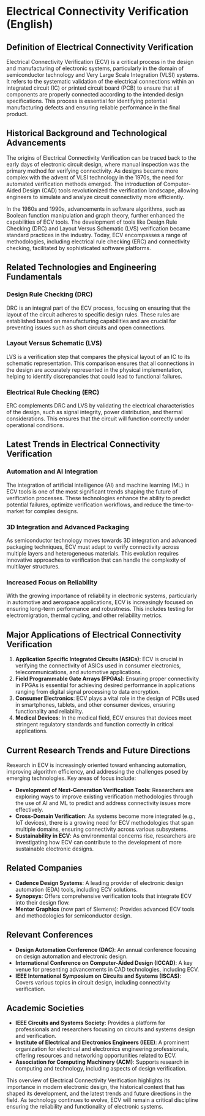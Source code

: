 # Electrical Connectivity Verification (English)

## Definition of Electrical Connectivity Verification

Electrical Connectivity Verification (ECV) is a critical process in the design and manufacturing of electronic systems, particularly in the domain of semiconductor technology and Very Large Scale Integration (VLSI) systems. It refers to the systematic validation of the electrical connections within an integrated circuit (IC) or printed circuit board (PCB) to ensure that all components are properly connected according to the intended design specifications. This process is essential for identifying potential manufacturing defects and ensuring reliable performance in the final product.

## Historical Background and Technological Advancements

The origins of Electrical Connectivity Verification can be traced back to the early days of electronic circuit design, where manual inspection was the primary method for verifying connectivity. As designs became more complex with the advent of VLSI technology in the 1970s, the need for automated verification methods emerged. The introduction of Computer-Aided Design (CAD) tools revolutionized the verification landscape, allowing engineers to simulate and analyze circuit connectivity more efficiently.

In the 1980s and 1990s, advancements in software algorithms, such as Boolean function manipulation and graph theory, further enhanced the capabilities of ECV tools. The development of tools like Design Rule Checking (DRC) and Layout Versus Schematic (LVS) verification became standard practices in the industry. Today, ECV encompasses a range of methodologies, including electrical rule checking (ERC) and connectivity checking, facilitated by sophisticated software platforms.

## Related Technologies and Engineering Fundamentals

### Design Rule Checking (DRC)

DRC is an integral part of the ECV process, focusing on ensuring that the layout of the circuit adheres to specific design rules. These rules are established based on manufacturing capabilities and are crucial for preventing issues such as short circuits and open connections.

### Layout Versus Schematic (LVS)

LVS is a verification step that compares the physical layout of an IC to its schematic representation. This comparison ensures that all connections in the design are accurately represented in the physical implementation, helping to identify discrepancies that could lead to functional failures.

### Electrical Rule Checking (ERC)

ERC complements DRC and LVS by validating the electrical characteristics of the design, such as signal integrity, power distribution, and thermal considerations. This ensures that the circuit will function correctly under operational conditions.

## Latest Trends in Electrical Connectivity Verification

### Automation and AI Integration

The integration of artificial intelligence (AI) and machine learning (ML) in ECV tools is one of the most significant trends shaping the future of verification processes. These technologies enhance the ability to predict potential failures, optimize verification workflows, and reduce the time-to-market for complex designs.

### 3D Integration and Advanced Packaging

As semiconductor technology moves towards 3D integration and advanced packaging techniques, ECV must adapt to verify connectivity across multiple layers and heterogeneous materials. This evolution requires innovative approaches to verification that can handle the complexity of multilayer structures.

### Increased Focus on Reliability

With the growing importance of reliability in electronic systems, particularly in automotive and aerospace applications, ECV is increasingly focused on ensuring long-term performance and robustness. This includes testing for electromigration, thermal cycling, and other reliability metrics.

## Major Applications of Electrical Connectivity Verification

1. **Application Specific Integrated Circuits (ASICs)**: ECV is crucial in verifying the connectivity of ASICs used in consumer electronics, telecommunications, and automotive applications.
2. **Field Programmable Gate Arrays (FPGAs)**: Ensuring proper connectivity in FPGAs is essential for achieving desired performance in applications ranging from digital signal processing to data encryption.
3. **Consumer Electronics**: ECV plays a vital role in the design of PCBs used in smartphones, tablets, and other consumer devices, ensuring functionality and reliability.
4. **Medical Devices**: In the medical field, ECV ensures that devices meet stringent regulatory standards and function correctly in critical applications.

## Current Research Trends and Future Directions

Research in ECV is increasingly oriented toward enhancing automation, improving algorithm efficiency, and addressing the challenges posed by emerging technologies. Key areas of focus include:

- **Development of Next-Generation Verification Tools**: Researchers are exploring ways to improve existing verification methodologies through the use of AI and ML to predict and address connectivity issues more effectively.
- **Cross-Domain Verification**: As systems become more integrated (e.g., IoT devices), there is a growing need for ECV methodologies that span multiple domains, ensuring connectivity across various subsystems.
- **Sustainability in ECV**: As environmental concerns rise, researchers are investigating how ECV can contribute to the development of more sustainable electronic designs.

## Related Companies

- **Cadence Design Systems**: A leading provider of electronic design automation (EDA) tools, including ECV solutions.
- **Synopsys**: Offers comprehensive verification tools that integrate ECV into their design flow.
- **Mentor Graphics** (now part of Siemens): Provides advanced ECV tools and methodologies for semiconductor design.

## Relevant Conferences

- **Design Automation Conference (DAC)**: An annual conference focusing on design automation and electronic design.
- **International Conference on Computer-Aided Design (ICCAD)**: A key venue for presenting advancements in CAD technologies, including ECV.
- **IEEE International Symposium on Circuits and Systems (ISCAS)**: Covers various topics in circuit design, including connectivity verification.

## Academic Societies

- **IEEE Circuits and Systems Society**: Provides a platform for professionals and researchers focusing on circuits and systems design and verification.
- **Institute of Electrical and Electronics Engineers (IEEE)**: A prominent organization for electrical and electronics engineering professionals, offering resources and networking opportunities related to ECV.
- **Association for Computing Machinery (ACM)**: Supports research in computing and technology, including aspects of design verification.

This overview of Electrical Connectivity Verification highlights its importance in modern electronic design, the historical context that has shaped its development, and the latest trends and future directions in the field. As technology continues to evolve, ECV will remain a critical discipline ensuring the reliability and functionality of electronic systems.